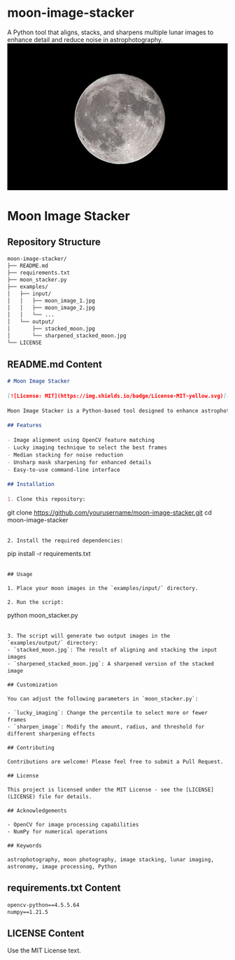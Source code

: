 # moon-image-stacker
A Python tool that aligns, stacks, and sharpens multiple lunar images to enhance detail and reduce noise in astrophotography.
![Stacked Moon Image](stacked_moon.jpg)
# Moon Image Stacker

## Repository Structure

```
moon-image-stacker/
├── README.md
├── requirements.txt
├── moon_stacker.py
├── examples/
│   ├── input/
│   │   ├── moon_image_1.jpg
│   │   ├── moon_image_2.jpg
│   │   └── ...
│   └── output/
│       ├── stacked_moon.jpg
│       └── sharpened_stacked_moon.jpg
└── LICENSE
```

## README.md Content

```markdown
# Moon Image Stacker

[![License: MIT](https://img.shields.io/badge/License-MIT-yellow.svg)](https://opensource.org/licenses/MIT)

Moon Image Stacker is a Python-based tool designed to enhance astrophotography images of the moon. It aligns and stacks multiple lunar images to reduce noise and increase detail, followed by an optional sharpening step for crisp, clear results.

## Features

- Image alignment using OpenCV feature matching
- Lucky imaging technique to select the best frames
- Median stacking for noise reduction
- Unsharp mask sharpening for enhanced details
- Easy-to-use command-line interface

## Installation

1. Clone this repository:
   ```
   git clone https://github.com/yourusername/moon-image-stacker.git
   cd moon-image-stacker
   ```

2. Install the required dependencies:
   ```
   pip install -r requirements.txt
   ```

## Usage

1. Place your moon images in the `examples/input/` directory.

2. Run the script:
   ```
   python moon_stacker.py
   ```

3. The script will generate two output images in the `examples/output/` directory:
   - `stacked_moon.jpg`: The result of aligning and stacking the input images
   - `sharpened_stacked_moon.jpg`: A sharpened version of the stacked image

## Customization

You can adjust the following parameters in `moon_stacker.py`:

- `lucky_imaging`: Change the percentile to select more or fewer frames
- `sharpen_image`: Modify the amount, radius, and threshold for different sharpening effects

## Contributing

Contributions are welcome! Please feel free to submit a Pull Request.

## License

This project is licensed under the MIT License - see the [LICENSE](LICENSE) file for details.

## Acknowledgements

- OpenCV for image processing capabilities
- NumPy for numerical operations

## Keywords

astrophotography, moon photography, image stacking, lunar imaging, astronomy, image processing, Python

```

## requirements.txt Content

```
opencv-python==4.5.5.64
numpy==1.21.5
```

## LICENSE Content

Use the MIT License text.
